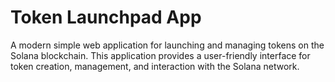# Token Launchpad App

A modern simple web application for launching and managing tokens on the Solana blockchain.
This application provides a user-friendly interface for token creation, management, and interaction with the Solana network.
